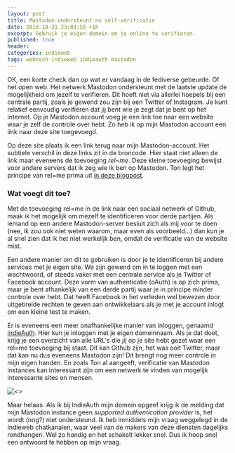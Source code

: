```yaml
---
layout: post
title: Mastodon ondersteunt nu zelf-verificatie
date: 2018-10-31 23:03:59 +1h
excerpt: Gebruik je eigen domein om je online te verifieren. 
published: true
header:
categories: indieweb
tags: webtech indieweb indieauth mastodon
---
```


OK, een korte check dan op wat er vandaag in de fediverse gebeurde. Of het open web. Het netwerk Mastodon ondersteunt met de laatste update de mogelijkheid om jezelf te verifieren. Dit hoeft niet via allerlei hoepels bij een centrale partij, zoals je gewend zou zijn bij een Twitter of Instagram. Je kunt relatief eenvoudig verifiëren dat jij bent wie je zegt dat je bent op het internet. Op je Mastodon account voeg je een link toe naar een website waar je zelf de controle over hebt. Zo heb ik op mijn Mastodon account een link naar deze site toegevoegd.

Op deze site plaats ik een link terug naar mijn Mastodon-account. Het subtiele verschil in deze links zit in de broncode. Hier staat niet alleen de link maar eveneens de toevoeging _rel=me_. Deze kleine toevoeging bewijst voor andere servers dat ik zeg wie ik ben op Mastodon. Ton legt het principe van rel=me prima uit [in deze blogpost](https://www.zylstra.org/blog/2018/10/mastodon-rel-me/).

### Wat voegt dit toe?
Met de toevoeging rel=me in de link naar een sociaal netwerk of Github, maak ik het mogelijk om mezelf te identificeren voor derde partijen. Als iemand op een andere Mastodon-server besluit zich als mij voor te doen (nee, ik zou ook niet weten waarom, maar even als voorbeeld…) dan kun je al snel zien dat ik het niet werkelijk ben, omdat de verificatie van de website mist. 

Een andere manier om dit te gebruiken is door je te identificeren bij andere services met je eigen site. We zijn gewend om in te loggen met een wachtwoord, of steeds vaker met een centrale service als je Twitter of Facebook account. Deze vorm van authenticatie (oAuth) is op zich prima, maar je bent afhankelijk van een derde partij waar je in principe minder controle over hebt. Dat heeft Facebook in het verleden wel bewezen door uitgebreide rechten te geven aan ontwikkelaars als je met je account inlogt om een kleine test te maken. 

Er is eveneens een meer onafhankelijke manier van inloggen, genaamd [indieAuth](https://indieauth.com). Hier kun je inloggen met je eigen domeinnaam. Als je dat doet, krijg je een overzicht van alle URL's die _jij_ op je site hebt gezet waar een rel=me toevoeging bij staat. Dit kan Github zijn, het was ooit Twitter, maar dat kan nu dus eveneens Mastodon zijn! Dit brengt nog meer controle in mijn eigen handen. En zoals Ton al aangeeft, verificatie van Mastodon instances kan interessant zijn om een netwerk te vinden van mogelijk interessante sites en mensen. 

![<>](https://diggingthedigital.com/images/mastorelme.jpg)

Maar helaas. Als ik bij IndieAuth mijn domein opgeef krijg ik de melding dat mijn Mastodon instance geen _supported authentication provider_ is, het wordt (nog?) niet ondersteund. Ik heb inmiddels mijn vraag weggelegd in de Indieweb chatkanalen, waar veel van de makers van deze diensten dagelijks rondhangen. Wel zo handig en het schakelt lekker snel. Dus ik hoop snel een antwoord te hebben op mijn vraag.  